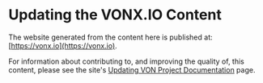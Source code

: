 # Updating the VONX.IO Content

The website generated from the content here is published at: [https://vonx.io](https://vonx.io).

For information about contributing to, and improving the quality of, this content, please see the site's [Updating VON Project Documentation](https://vonx.io/how_to/updating-docs/) page.